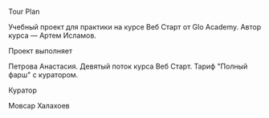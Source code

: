 Tour Plan

Учебный проект для практики на курсе Веб Старт от Glo Academy. Автор курса — Артем Исламов.


Проект выполняет

Петрова Анастасия. Девятый поток курса Веб Старт. Тариф "Полный фарш" с куратором.


Куратор

Мовсар Халахоев